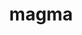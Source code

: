 ---
title: "magma"
layout: cache
categories: [package, v0.18.1]
meta: {"versions": ["2.6.2"], "compilers": ["gcc@=7.5.0"], "oss": ["ubuntu18.04"], "platforms": ["linux"], "targets": ["x86_64"], "stacks": ["e4s", "root"], "num_specs": 1, "num_specs_by_stack": {"e4s": 1, "root": 1}}
spec_details: [{"hash": "s63itgegkgcrua6ayxxv3psviigkdqcu", "compiler": "gcc@=7.5.0", "versions": ["2.6.2"], "os": "ubuntu18.04", "platform": "linux", "target": "x86_64", "variants": ["build_type=RelWithDebInfo", "+cuda", "cuda_arch=70", "+fortran", "~ipo", "~rocm", "+shared"], "stacks": ["e4s", "root"], "size": "-", "tarball": "https://binaries.spack.io/v0.18.1/build_cache/linux-ubuntu18.04-x86_64/gcc-7.5.0/magma-2.6.2/linux-ubuntu18.04-x86_64-gcc-7.5.0-magma-2.6.2-s63itgegkgcrua6ayxxv3psviigkdqcu.spack"}]
---